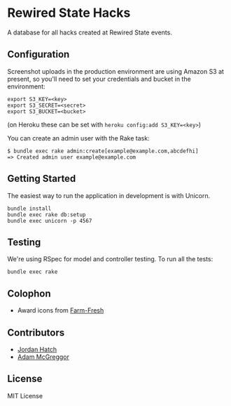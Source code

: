 # Rewired State Hacks

A database for all hacks created at Rewired State events.

## Configuration

Screenshot uploads in the production environment are using Amazon S3 at present, so you'll need to set your credentials and bucket in the environment:

    export S3_KEY=<key>
    export S3_SECRET=<secret>
    export S3_BUCKET=<bucket>

(on Heroku these can be set with `heroku config:add S3_KEY=<key>`)

You can create an admin user with the Rake task:

    $ bundle exec rake admin:create[example@example.com,abcdefhi]
    => Created admin user example@example.com

## Getting Started

The easiest way to run the application in development is with Unicorn.

    bundle install
    bundle exec rake db:setup
    bundle exec unicorn -p 4567

## Testing

We're using RSpec for model and controller testing. To run all the tests:

    bundle exec rake

## Colophon

* Award icons from [Farm-Fresh](http://www.fatcow.com/free-icons)

## Contributors

* [Jordan Hatch](http://jordanh.net/)
* [Adam McGreggor](http://blog.amyl.org.uk/)

## License

MIT License